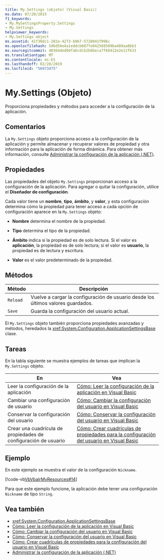 ```yaml
---
title: My.Settings (objeto) (Visual Basic)
ms.date: 07/20/2015
f1_keywords:
- My.MySettingsProperty.Settings
- My.Settings
helpviewer_keywords:
- My.Settings object
ms.assetid: 41f30dc1-202a-4273-b9b7-5728941f996c
ms.openlocfilehash: 5d6d56e4a1eddcb687fe042568509ba489aa8bb3
ms.sourcegitcommit: 40364ded04fa6cdcb2b6beca7f68412e2e12f633
ms.translationtype: MT
ms.contentlocale: es-ES
ms.lasthandoff: 02/28/2019
ms.locfileid: "56973475"
---
```

# <a name="mysettings-object"></a>My.Settings (Objeto)
Proporciona propiedades y métodos para acceder a la configuración de la aplicación.  
  
## <a name="remarks"></a>Comentarios  
 La `My.Settings` objeto proporciona acceso a la configuración de la aplicación y permite almacenar y recuperar valores de propiedad y otra información para la aplicación de forma dinámica. Para obtener más información, consulte [Administrar la configuración de la aplicación (.NET)](/visualstudio/ide/managing-application-settings-dotnet).  
  
## <a name="properties"></a>Propiedades  
 Las propiedades del objeto `My.Settings` proporcionan acceso a la configuración de la aplicación. Para agregar o quitar la configuración, utilice el **Diseñador de configuración**.  
  
 Cada valor tiene un **nombre**, **tipo**, **ámbito**, y **valor**, y esta configuración determina cómo la propiedad para tener acceso a cada opción de configuración aparece en la `My.Settings` objeto:  
  
-   **Nombre** determina el nombre de la propiedad.  
  
-   **Tipo** determina el tipo de la propiedad.  
  
-   **Ámbito** indica si la propiedad es de solo lectura. Si el valor es **aplicación**, la propiedad es de solo lectura; si el valor es **usuario**, la propiedad es de lectura y escritura.  
  
-   **Valor** es el valor predeterminado de la propiedad.  
  
## <a name="methods"></a>Métodos  
  
|Método|Descripción|  
|---|---|  
|`Reload`|Vuelve a cargar la configuración de usuario desde los últimos valores guardados.|  
|`Save`|Guarda la configuración del usuario actual.|  
  
 El `My.Settings` objeto también proporciona propiedades avanzadas y métodos, heredados la <xref:System.Configuration.ApplicationSettingsBase> clase.  
  
## <a name="tasks"></a>Tareas  
 En la tabla siguiente se muestra ejemplos de tareas que implican la `My.Settings` objeto.  
  
|En|Vea|  
|---|---|  
|Leer la configuración de la aplicación|[Cómo: Leer la configuración de la aplicación en Visual Basic](../../../visual-basic/developing-apps/programming/app-settings/how-to-read-application-settings.md)|  
|Cambiar una configuración de usuario|[Cómo: Cambiar la configuración del usuario en Visual Basic](../../../visual-basic/developing-apps/programming/app-settings/how-to-change-user-settings.md)|  
|Conservar la configuración del usuario|[Cómo: Conservar la configuración del usuario en Visual Basic](../../../visual-basic/developing-apps/programming/app-settings/how-to-persist-user-settings.md)|  
|Crear una cuadrícula de propiedades de configuración de usuario|[Cómo: Crear cuadrículas de propiedades para la configuración del usuario en Visual Basic](../../../visual-basic/developing-apps/programming/app-settings/how-to-create-property-grids-for-user-settings.md)|  
  
## <a name="example"></a>Ejemplo  
 En este ejemplo se muestra el valor de la configuración `Nickname`.  
  
 [!code-vb[VbVbalrMyResources#14](~/samples/snippets/visualbasic/VS_Snippets_VBCSharp/VbVbalrMyResources/VB/Form1.vb#14)]  
  
 Para que este ejemplo funcione, la aplicación debe tener una configuración `Nickname` de tipo `String`.  
  
## <a name="see-also"></a>Vea también
- <xref:System.Configuration.ApplicationSettingsBase>
- [Cómo: Leer la configuración de la aplicación en Visual Basic](../../../visual-basic/developing-apps/programming/app-settings/how-to-read-application-settings.md)
- [Cómo: Cambiar la configuración del usuario en Visual Basic](../../../visual-basic/developing-apps/programming/app-settings/how-to-change-user-settings.md)
- [Cómo: Conservar la configuración del usuario en Visual Basic](../../../visual-basic/developing-apps/programming/app-settings/how-to-persist-user-settings.md)
- [Cómo: Crear cuadrículas de propiedades para la configuración del usuario en Visual Basic](../../../visual-basic/developing-apps/programming/app-settings/how-to-create-property-grids-for-user-settings.md)
- [Administrar la configuración de la aplicación (.NET)](/visualstudio/ide/managing-application-settings-dotnet)
